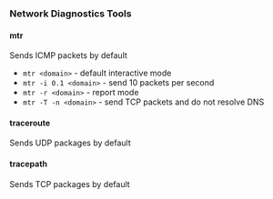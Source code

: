 ### Network Diagnostics Tools

#### mtr
Sends ICMP packets by default
* `mtr <domain>` - default interactive mode
* `mtr -i 0.1 <domain>` - send 10 packets per second
* `mtr -r <domain>` - report mode
* `mtr -T -n <domain>` - send TCP packets and do not resolve DNS

#### traceroute
Sends UDP packages by default

#### tracepath
Sends TCP packages by default
